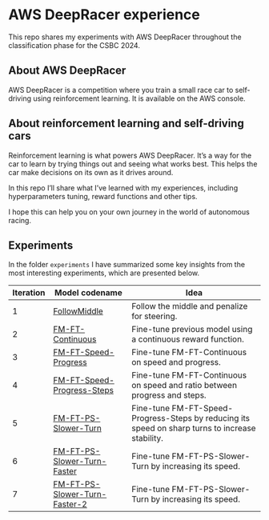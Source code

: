 # AWS DeepRacer experience

This repo shares my experiments with AWS DeepRacer throughout the classification phase for the CSBC 2024.

## About AWS DeepRacer

AWS DeepRacer is a competition where you train a small race car to self-driving using reinforcement learning. It is available on the AWS console.

## About reinforcement learning and self-driving cars

Reinforcement learning is what powers AWS DeepRacer. It’s a way for the car to learn by trying things out and seeing what works best. This helps the car make decisions on its own as it drives around.

In this repo I’ll share what I’ve learned with my experiences, including hyperparameters tuning, reward functions and other tips. 

I hope this can help you on your own journey in the world of autonomous racing.

## Experiments

In the folder `experiments` I have summarized some key insights from the most interesting experiments, which are presented below.

|Iteration|Model codename|Idea|
|---|---|---|
|1|[FollowMiddle](https://github.com/jgoriasilva/AWS_DeepRacer/blob/main/experiments/FollowMiddle/FollowMiddle.md)|Follow the middle and penalize for steering.|
|2|[FM-FT-Continuous](https://github.com/jgoriasilva/AWS_DeepRacer/blob/main/experiments/FM-FT-Continuous/FM-FT-Continuous.md)|Fine-tune previous model using a continuous reward function.
|3|[FM-FT-Speed-Progress](https://github.com/jgoriasilva/AWS_DeepRacer/blob/main/experiments/FM-FT-Speed-Progress/FM-FT-Speed-Progress.md)|Fine-tune FM-FT-Continuous on speed and progress.
|4|[FM-FT-Speed-Progress-Steps](https://github.com/jgoriasilva/AWS_DeepRacer/blob/main/experiments/FM-FT-Speed-Progress-Steps/FM-FT-Speed-Progress-Steps.md)|Fine-tune FM-FT-Continuous on speed and ratio between progress and steps.
|5|[FM-FT-PS-Slower-Turn](https://github.com/jgoriasilva/AWS_DeepRacer/blob/main/experiments/FM-FT-PS-Slower-Turn/FM-FT-PS-Slower-Turn.md)|Fine-tune FM-FT-Speed-Progress-Steps by reducing its speed on sharp turns to increase stability.
|6|[FM-FT-PS-Slower-Turn-Faster](https://github.com/jgoriasilva/AWS_DeepRacer/blob/main/experiments/FM-FT-PS-Slower-Turn-Faster/FM-FT-PS-Slower-Turn-Faster.md)|Fine-tune FM-FT-PS-Slower-Turn by increasing its speed.
|7|[FM-FT-PS-Slower-Turn-Faster-2](https://github.com/jgoriasilva/AWS_DeepRacer/blob/main/experiments/FM-FT-PS-Slower-Turn-Faster-2/FM-FT-PS-Slower-Turn-Faster-2.md)|Fine-tune FM-FT-PS-Slower-Turn by increasing its speed.